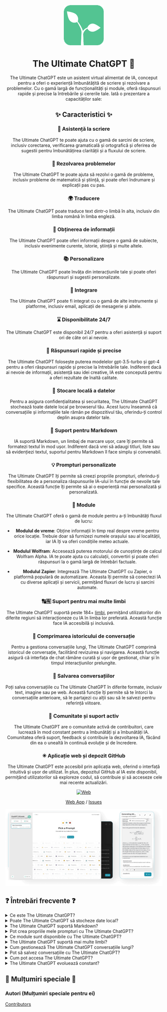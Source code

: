 <div align="center">
<img src="./../../docs/images/icon.png" alt="The Ultimate ChatGPT Icon"/>

<h1 align="center">The Ultimate ChatGPT 🌟</h1>

The Ultimate ChatGPT este un asistent virtual alimentat de IA, conceput pentru a oferi o experiență îmbunătățită de scriere și rezolvare a problemelor. Cu o gamă largă de funcționalități și module, oferă răspunsuri rapide și precise la întrebările și cererile tale. Iată o prezentare a capacităților sale:

## ✨ Caracteristici ✨

### 📝 Asistență la scriere
The Ultimate ChatGPT te poate ajuta cu o gamă de sarcini de scriere, inclusiv corectarea, verificarea gramaticală și ortografică și oferirea de sugestii pentru îmbunătățirea clarității și a fluxului de scriere.

### 💭 Rezolvarea problemelor
The Ultimate ChatGPT te poate ajuta să rezolvi o gamă de probleme, inclusiv probleme de matematică și știință, și poate oferi îndrumare și explicații pas cu pas.

### 🌍 Traducere
The Ultimate ChatGPT poate traduce text dintr-o limbă în alta, inclusiv din limba română în limba engleză.

### 📑 Obținerea de informații
The Ultimate ChatGPT poate oferi informații despre o gamă de subiecte, inclusiv evenimente curente, istorie, știință și multe altele.

### 📚 Personalizare
The Ultimate ChatGPT poate învăța din interacțiunile tale și poate oferi răspunsuri și sugestii personalizate.

### 📎 Integrare
The Ultimate ChatGPT poate fi integrat cu o gamă de alte instrumente și platforme, inclusiv email, aplicații de mesagerie și altele.

### ⌛ Disponibilitate 24/7
The Ultimate ChatGPT este disponibil 24/7 pentru a oferi asistență și suport ori de câte ori ai nevoie.

### 🚀 Răspunsuri rapide și precise
The Ultimate ChatGPT folosește puterea modelelor gpt-3.5-turbo și gpt-4 pentru a oferi răspunsuri rapide și precise la întrebările tale. Indiferent dacă ai nevoie de informații, asistență sau idei creative, IA este concepută pentru a oferi rezultate de înaltă calitate.

### 💾 Stocare locală a datelor
Pentru a asigura confidențialitatea și securitatea, The Ultimate ChatGPT stochează toate datele local pe browserul tău. Acest lucru înseamnă că conversațiile și informațiile tale rămân pe dispozitivul tău, oferindu-ți control deplin asupra datelor tale.

### 🔢 Suport pentru Markdown
IA suportă Markdown, un limbaj de marcare ușor, care îți permite să formatezi textul în mod ușor. Indiferent dacă vrei să adaugi titluri, liste sau să evidențiezi textul, suportul pentru Markdown îl face simplu și convenabil.

### 💡 Prompturi personalizate
The Ultimate ChatGPT îți permite să creezi propriile prompturi, oferindu-ți flexibilitatea de a personaliza răspunsurile IA-ului în funcție de nevoile tale specifice. Această funcție îți permite să ai o experiență mai personalizată și personalizată.

### 🔆 Module
The Ultimate ChatGPT oferă o gamă de module pentru a-ți îmbunătăți fluxul de lucru:

- **Modulul de vreme**: Obține informații în timp real despre vreme pentru orice locație. Trebuie doar să furnizezi numele orașului sau al localității, iar IA îți va oferi condițiile meteo actuale.

- **Modulul Wolfram**: Accesează puterea motorului de cunoștințe de calcul Wolfram Alpha. IA te poate ajuta cu calculații, convertiri și poate oferi răspunsuri la o gamă largă de întrebări factuale.

- **Modulul Zapier**: Integrează The Ultimate ChatGPT cu Zapier, o platformă populară de automatizare. Aceasta îți permite să conectezi IA cu diverse aplicații și servicii, permițând fluxuri de lucru și sarcini automate.

### 🔠🈶 Suport pentru mai multe limbi
The Ultimate ChatGPT suportă peste 184+ [limbi](./SUPPORTED_LANGUAGES.md), permițând utilizatorilor din diferite regiuni să interacționeze cu IA în limba lor preferată. Această funcție face IA accesibilă și inclusivă.

### 💬 Comprimarea istoricului de conversație
Pentru a gestiona conversațiile lungi, The Ultimate ChatGPT comprimă istoricul de conversație, facilitând revizuirea și navigarea. Această funcție asigură că interfața de chat rămâne curată și ușor de gestionat, chiar și în timpul interacțiunilor prelungite.

### 📂 Salvarea conversațiilor
Poți salva conversațiile cu The Ultimate ChatGPT în diferite formate, inclusiv text, imagine sau pe web. Această funcție îți permite să te întorci la conversațiile anterioare, să le partajezi cu alții sau să le salvezi pentru referință viitoare.

### 🔑 Comunitate și suport activ
The Ultimate ChatGPT are o comunitate activă de contribuitori, care lucrează în mod constant pentru a îmbunătăți și a îmbunătăți IA. Comunitatea oferă suport, feedback și contribuie la dezvoltarea IA, făcând din ea o unealtă în continuă evoluție și de încredere.

### ✳ Aplicație web și depozit GitHub
The Ultimate ChatGPT este accesibil prin aplicația web, oferind o interfață intuitivă și ușor de utilizat. În plus, depozitul GitHub al IA este disponibil, permițând utilizatorilor să exploreze codul, să contribuie și să acceseze cele mai recente actualizări.

[![Web][Web-image]][web-url]

[Web App](https://chatgpt.kiask.xyz/) / [Issues](https://github.com/ki-ask/The-Ultimate-ChatGPT/issues)

[web-url]: https://chatgpt.kiask.xyz
   
[download-url]: https://github.com/ki-ask/The-Ultimate-ChatGPT/releases

[Web-image]: https://img.shields.io/badge/Web-PWA-orange?logo=microsoftedge

![cover](./docs/images/cover.png)

</div>

## ❓ Întrebări frecvente ❓

<details>
<summary>Ce este The Ultimate ChatGPT?</summary>
The Ultimate ChatGPT este un asistent virtual alimentat de IA, care oferă răspunsuri rapide și precise la întrebările și cererile tale și oferă diverse funcționalități și module pentru a-ți îmbunătăți scrierea și rezolvarea problemelor.
</details>

<details>
<summary>Poate The Ultimate ChatGPT să stocheze date local?</summary>
Da, The Ultimate ChatGPT poate stoca toate datele local pe browserul tău, asigurând confidențialitatea și securitatea.
</details>

<details>
<summary>The Ultimate ChatGPT suportă Markdown?</summary>
Da, The Ultimate ChatGPT suportă Markdown, permițându-ți să formatezi textul și să creezi conținut bogat.
</details>

<details>
<summary>Pot crea propriile mele prompturi cu The Ultimate ChatGPT?</summary>
Da, poți crea propriile prompturi și să-ți personalizezi interacțiunile cu The Ultimate ChatGPT.
</details>

<details>
<summary>Ce module sunt disponibile cu The Ultimate ChatGPT?</summary>
The Ultimate ChatGPT oferă module precum Vremea, Wolfram și Zapier pentru a-ți simplifica munca și a oferi funcționalități suplimentare.
</details>

<details>
<summary>The Ultimate ChatGPT suportă mai multe limbi?</summary>
Da, The Ultimate ChatGPT are prompturi în mai multe limbi, permițându-ți să comunici în limba ta preferată.
</details>

<details>
<summary>Cum gestionează The Ultimate ChatGPT conversațiile lungi?</summary>
The Ultimate ChatGPT comprimă istoricul de conversație pentru a gestiona conversațiile lungi în mod eficient și pentru a oferi o experiență fără întreruperi.
</details>

<details>
<summary>Pot să salvez conversațiile cu The Ultimate ChatGPT?</summary>
Da, poți salva conversațiile în format text, imagine sau pe web, utilizând funcția KiAsk Share.
</details>

<details>
<summary>Cum pot accesa The Ultimate ChatGPT?</summary>
The Ultimate ChatGPT este disponibil ca aplicație web, iar poți accesa și depozitul GitHub pentru suport și funcționalități suplimentare.
</details>

<details>
<summary>The Ultimate ChatGPT evoluează constant?</summary>
Da, The Ultimate ChatGPT evoluează constant, cu actualizări și îmbunătățiri, și are o comunitate activă de contribuitori.
</details>

## 🎉 Mulțumiri speciale 🎉

### Autori (Mulțumiri speciale pentru ei)

[Contributors](https://github.com/Yidadaa/ChatGPT-Next-Web/graphs/contributors)

